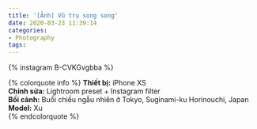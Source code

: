 ```yaml
---
title: '[Ảnh] Vũ trụ song song'
date: 2020-03-23 11:39:14
categories:
- Photography
tags:
---
```


{% instagram B-CVKGvgbba %}

{% colorquote info %}
 <b>Thiết bị:</b> iPhone XS<br/>
<b>Chỉnh sửa:</b> Lightroom preset + Instagram filter<br/>
<b>Bối cảnh:</b> Buổi chiều ngẫu nhiên ở Tokyo, Suginami-ku Horinouchi, Japan<br/>
<b>Model:</b> Xu<br/>
{% endcolorquote %}
